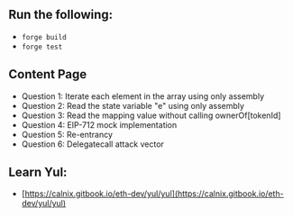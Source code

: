 ## Run the following:

- `forge build`
- `forge test`

## Content Page

- Question 1: Iterate each element in the array using only assembly
- Question 2: Read the state variable "e" using only assembly
- Question 3: Read the mapping value without calling ownerOf[tokenId]
- Question 4: EIP-712 mock implementation
- Question 5: Re-entrancy
- Question 6: Delegatecall attack vector

## Learn Yul:
- [https://calnix.gitbook.io/eth-dev/yul/yul](https://calnix.gitbook.io/eth-dev/yul/yul)
